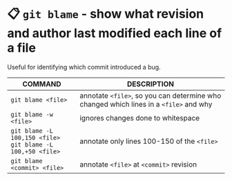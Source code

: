 # 📋 `git blame` - show what revision and author last modified each line of a file

Useful for identifying which commit introduced a bug.

| COMMAND                                                          | DESCRIPTION                                                                           |
| ---------------------------------------------------------------- | ------------------------------------------------------------------------------------- |
| `git blame <file>`                                               | annotate `<file>`, so you can determine who changed which lines in a `<file>` and why |
| `git blame -w <file>`                                            | ignores changes done to whitespace                                                    |
| `git blame -L 100,150 <file>`<br />`git blame -L 100,+50 <file>` | annotate only lines 100-150 of the `<file>`                                           |
| `git blame <commit> <file>`                                      | annotate `<file>` at `<commit>` revision                                              |